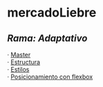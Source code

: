 # mercadoLiebre
## *Rama: Adaptativo*

· [Master](https://github.com/Ale-253/mercadoLiebre/tree/master)  
· [Estructura](https://github.com/Ale-253/mercadoLiebre/tree/estructura)  
· [Estilos](https://github.com/Ale-253/mercadoLiebre/edit/estilos)  
· [Posicionamiento con flexbox](https://github.com/Ale-253/mercadoLiebre/tree/flexbox)
